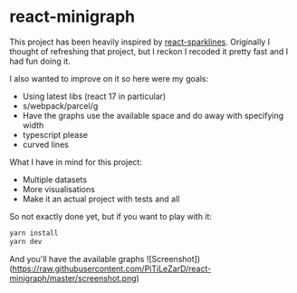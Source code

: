# react-minigraph

This project has been heavily inspired by [react-sparklines](https://www.npmjs.com/package/react-sparklines). Originally I thought of refreshing that project, but I reckon I recoded it pretty fast and I had fun doing it.

I also wanted to improve on it so here were my goals:

-   Using latest libs (react 17 in particular)
-   s/webpack/parcel/g
-   Have the graphs use the available space and do away with specifying width
-   typescript please
-   curved lines

What I have in mind for this project:

-   Multiple datasets
-   More visualisations
-   Make it an actual project with tests and all

So not exactly done yet, but if you want to play with it:

```bash
yarn install
yarn dev
```

And you'll have the available graphs
![Screenshot])(https://raw.githubusercontent.com/PiTiLeZarD/react-minigraph/master/screenshot.png)
